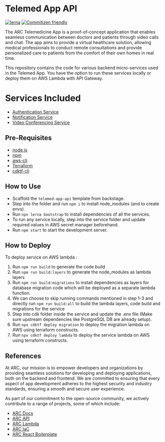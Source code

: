 # Telemed App API
[![lerna](https://img.shields.io/badge/maintained%20with-lerna-cc00ff.svg)](https://lerna.js.org/)
[![Commitizen friendly](https://img.shields.io/badge/commitizen-friendly-brightgreen.svg)](http://commitizen.github.io/cz-cli/)

The ARC Telemedicine App is a proof-of-concept application that enables seamless communication between doctors and patients through video calls and chat. The app aims to provide a virtual healthcare solution, allowing medical professionals to conduct remote consultations and provide personalized care to patients from the comfort of their own homes in real time.

This repository contains the code for various backend micro-services used in the Telemed App. You have the option to run these services locally or deploy them on AWS Lambda with API Gateway.

# Services Included
- [Authentication Service](./services/authentication-service)
- [Notification Service](./services/notification-service)
- [Video Conferencing Service](./services/video-conferencing-service)

## <a id="prereqs"></a> Pre-Requisites

- [node.js](https://nodejs.dev/download/)
- [npm](https://docs.npmjs.com/cli/v6/commands/npm-install)
- [aws-cli](https://aws.amazon.com/cli/)
- [Terraform](https://www.terraform.io/)
- [cdktf-cli](https://www.npmjs.com/package/cdktf-cli)


## How to Use

- Scaffold the `telemed-app-api` template from backstage.
- Step into the folder and run `npm i` to install node_modules (and to create envs).
- Run `npx lerna bootstrap` to install dependencies of all the services.
- To run any service locally, step into the service folder and update required values in AWS secret manager beforehand.
- Run `npm start` to start the development server.

## How to Deploy

To deploy service on AWS lambda :

1. Run `npm run build` to generate the code build
2. Run `npm run build:layers` to generate the node_modules as lambda layers
3. Run `npm run build:migrations` to install dependencies as layers for database migration code which will be deployed as a separate lambda function.
4. We can choose to skip running commands mentioned in step 1-3 and directly run `npm run build:all` to build the lambda layers, code build and migrations for the service
5. Step into cdk folder inside the service and update the .env file (Make sure upstream dependencies like PostgreSQL DB are already setup).
6. Run `npx cdktf deploy migration` to deploy the migration lambda on AWS using terraform constructs.
7. Run `npx cdktf deploy lambda` to deploy the service lambda on AWS using terraform constructs.

## References

At ARC, our mission is to empower developers and organizations by providing seamless solutions for developing and deploying applications, both on the backend and frontend. We are committed to ensuring that every aspect of app development adheres to the highest security and industry standards, ensuring a smooth and secure user experience.

As part of our commitment to the open-source community, we actively contribute to a range of projects, some of which include:

- [ARC Docs](https://sourcefuse.github.io/arc-docs)
- [ARC API](https://github.com/sourcefuse/loopback4-microservice-catalog/)
- [ARC Lambda](https://github.com/sourcefuse/arc-lambda)
- [ARC IaC](https://sourcefuse.github.io/arc-docs/arc-iac-docs/)
- [ARC React Boilerplate](https://github.com/sourcefuse/react-boilerplate-ts-ui/)
